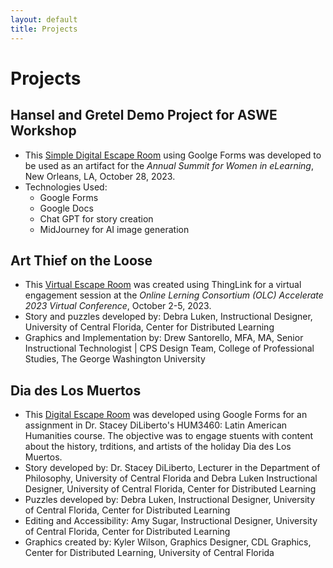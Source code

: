 ```yaml
---
layout: default
title: Projects
---
```


# Projects

## Hansel and Gretel Demo Project for ASWE Workshop
- This [Simple Digital Escape Room](https://forms.gle/RFpfYvoPjbGxk5VE9) using Goolge Forms was developed to be used as an artifact for the *Annual Summit for Women in eLearning*, New Orleans, LA, October 28, 2023.
- Technologies Used:
  - Google Forms
  - Google Docs
  - Chat GPT for story creation 
  - MidJourney for AI image generation

## Art Thief on the Loose
- This [Virtual Escape Room](https://www.thinglink.com/card/1764022527664849382) was created using ThingLink for a virtual engagement session at the *Online Lerning Consortium (OLC) Accelerate 2023 Virtual Conference*, October 2-5, 2023.
- Story and puzzles developed by: Debra Luken, Instructional Designer, University of Central Florida, Center for Distributed Learning
- Graphics and Implementation by: Drew Santorello, MFA, MA, Senior Instructional Technologist | CPS Design Team, College of Professional Studies, The George Washington University

## Dia des Los Muertos
- This [Digital Escape Room](https://forms.gle/85LwP1YoJNWTcfZu9) was developed using Google Forms for an assignment in Dr. Stacey DiLiberto's HUM3460: Latin American Humanities course. The objective was to engage stuents with content about the history, trditions, and artists of the holiday Dia des Los Muertos.
- Story developed by: Dr. Stacey DiLiberto, Lecturer in the Department of Philosophy, University of Central Florida and Debra Luken Instructional Designer, University of Central Florida, Center for Distributed Learning
- Puzzles developed by: Debra Luken, Instructional Designer, University of Central Florida, Center for Distributed Learning
- Editing and Accessibility: Amy Sugar, Instructional Designer, University of Central Florida, Center for Distributed Learning
- Graphics created by: Kyler Wilson, Graphics Designer, CDL Graphics, Center for Distributed Learning, University of Central Florida